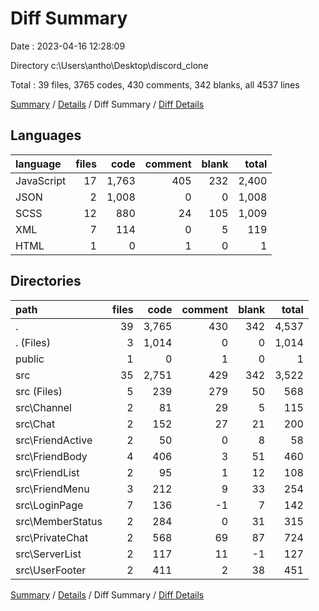 # Diff Summary

Date : 2023-04-16 12:28:09

Directory c:\\Users\\antho\\Desktop\\discord_clone

Total : 39 files,  3765 codes, 430 comments, 342 blanks, all 4537 lines

[Summary](results.md) / [Details](details.md) / Diff Summary / [Diff Details](diff-details.md)

## Languages
| language | files | code | comment | blank | total |
| :--- | ---: | ---: | ---: | ---: | ---: |
| JavaScript | 17 | 1,763 | 405 | 232 | 2,400 |
| JSON | 2 | 1,008 | 0 | 0 | 1,008 |
| SCSS | 12 | 880 | 24 | 105 | 1,009 |
| XML | 7 | 114 | 0 | 5 | 119 |
| HTML | 1 | 0 | 1 | 0 | 1 |

## Directories
| path | files | code | comment | blank | total |
| :--- | ---: | ---: | ---: | ---: | ---: |
| . | 39 | 3,765 | 430 | 342 | 4,537 |
| . (Files) | 3 | 1,014 | 0 | 0 | 1,014 |
| public | 1 | 0 | 1 | 0 | 1 |
| src | 35 | 2,751 | 429 | 342 | 3,522 |
| src (Files) | 5 | 239 | 279 | 50 | 568 |
| src\\Channel | 2 | 81 | 29 | 5 | 115 |
| src\\Chat | 2 | 152 | 27 | 21 | 200 |
| src\\FriendActive | 2 | 50 | 0 | 8 | 58 |
| src\\FriendBody | 4 | 406 | 3 | 51 | 460 |
| src\\FriendList | 2 | 95 | 1 | 12 | 108 |
| src\\FriendMenu | 3 | 212 | 9 | 33 | 254 |
| src\\LoginPage | 7 | 136 | -1 | 7 | 142 |
| src\\MemberStatus | 2 | 284 | 0 | 31 | 315 |
| src\\PrivateChat | 2 | 568 | 69 | 87 | 724 |
| src\\ServerList | 2 | 117 | 11 | -1 | 127 |
| src\\UserFooter | 2 | 411 | 2 | 38 | 451 |

[Summary](results.md) / [Details](details.md) / Diff Summary / [Diff Details](diff-details.md)